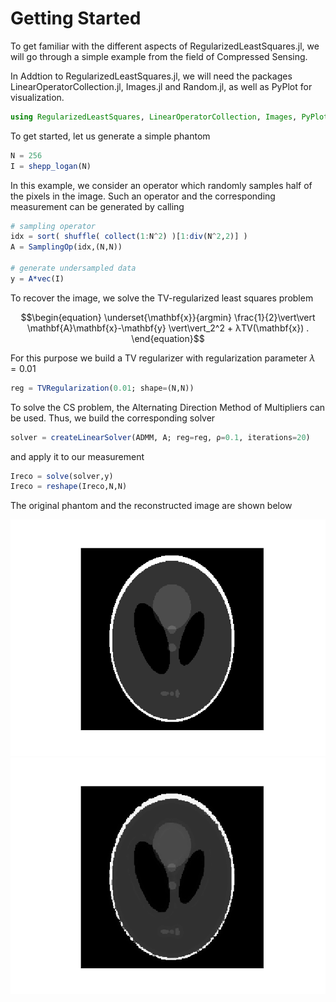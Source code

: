 # Getting Started

To get familiar with the different aspects of RegularizedLeastSquares.jl, we will go through a simple example from the field of Compressed Sensing.

In Addtion to RegularizedLeastSquares.jl, we will need the packages LinearOperatorCollection.jl, Images.jl and Random.jl, as well as PyPlot for visualization.

```julia
using RegularizedLeastSquares, LinearOperatorCollection, Images, PyPlot, Random
```

To get started, let us generate a simple phantom
```julia
N = 256
I = shepp_logan(N)
```

In this example, we consider an operator which randomly samples half of the pixels in the image. Such an operator and the corresponding measurement can be generated by calling

```julia
# sampling operator
idx = sort( shuffle( collect(1:N^2) )[1:div(N^2,2)] )
A = SamplingOp(idx,(N,N))

# generate undersampled data
y = A*vec(I)
```

To recover the image, we solve the TV-regularized least squares problem
```math
\begin{equation}
  \underset{\mathbf{x}}{argmin} \frac{1}{2}\vert\vert \mathbf{A}\mathbf{x}-\mathbf{y} \vert\vert_2^2 + λTV(\mathbf{x}) .
\end{equation}
```

For this purpose we build a TV regularizer with regularization parameter $λ=0.01$
```julia
reg = TVRegularization(0.01; shape=(N,N))
```

To solve the CS problem, the Alternating Direction Method of Multipliers can be used. Thus, we build the corresponding solver
```julia
solver = createLinearSolver(ADMM, A; reg=reg, ρ=0.1, iterations=20)
```
and apply it to our measurement
```julia
Ireco = solve(solver,y)
Ireco = reshape(Ireco,N,N)
```

The original phantom and the reconstructed image are shown below

![Phantom](./assets/sh.png)
![Reconstruction](./assets/sh_tv.png)

